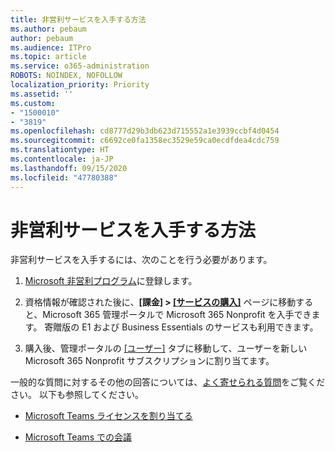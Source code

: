 ```yaml
---
title: 非営利サービスを入手する方法
ms.author: pebaum
author: pebaum
ms.audience: ITPro
ms.topic: article
ms.service: o365-administration
ROBOTS: NOINDEX, NOFOLLOW
localization_priority: Priority
ms.assetid: ''
ms.custom:
- "1500010"
- "3819"
ms.openlocfilehash: cd8777d29b3db623d715552a1e3939ccbf4d0454
ms.sourcegitcommit: c6692ce0fa1358ec3529e59ca0ecdfdea4cdc759
ms.translationtype: HT
ms.contentlocale: ja-JP
ms.lasthandoff: 09/15/2020
ms.locfileid: "47780388"
---
```

# <a name="how-to-get-nonprofit-offers"></a>非営利サービスを入手する方法

非営利サービスを入手するには、次のことを行う必要があります。

1. [Microsoft 非営利プログラム](https://go.microsoft.com/fwlink/p/?linkid=2008962)に登録します。

2. 資格情報が確認された後に、**[課金] > [[サービスの購入]](https://go.microsoft.com/fwlink/p/?linkid=868433)** ページに移動すると、Microsoft 365 管理ポータルで Microsoft 365 Nonprofit を入手できます。 寄贈版の E1 および Business Essentials のサービスも利用できます。

3. 購入後、管理ポータルの [[ユーザー]](https://admin.microsoft.com/Adminportal/Home#/users) タブに移動して、ユーザーを新しい Microsoft 365 Nonprofit サブスクリプションに割り当てます。

一般的な質問に対するその他の回答については、[よく寄せられる質問](https://www.microsoft.com/microsoft-365/nonprofit/office-365-nonprofit#coreui-heading-67lnrlz)をご覧ください。 以下も参照してください。

- [Microsoft Teams ライセンスを割り当てる](https://docs.microsoft.com/MicrosoftTeams/assign-teams-licenses)

- [Microsoft Teams での会議](https://docs.microsoft.com/MicrosoftTeams/tutorial-meetings-in-teams)
